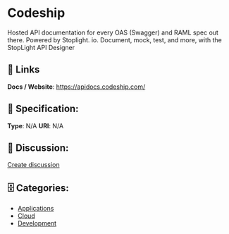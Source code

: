 # Codeship


Hosted API documentation for every OAS (Swagger) and RAML spec out there. Powered by Stoplight. io.  Document, mock, test, and more, with the StopLight API Designer

##  🔗 Links
**Docs / Website**: https://apidocs.codeship.com/

## 🧬 Specification:
**Type**: N/A
**URI**: N/A

## 💬 Discussion:
[Create discussion](https://github.com/apis-list/apis-list/discussions/new)

## 🗄️ Categories:
- [Applications](https://github.com/apis-list/apis-list#applications)
- [Cloud](https://github.com/apis-list/apis-list#cloud)
- [Development](https://github.com/apis-list/apis-list#development)



